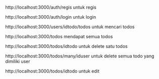 http://localhost:3000/auth/regis untuk regis

http://localhost:3000/auth/login untuk login

http://localhost:3000/users/idtodo/todos untuk mencari todos

http://localhost:3000/todos mendapat semua todos

http://localhost:3000/todos/idtodo untuk delete satu todos

http://localhost:3000/todos/many/iduser untuk delete semua todo yang dimiliki user

http://localhost:3000/todos/idtodo untuk edit

